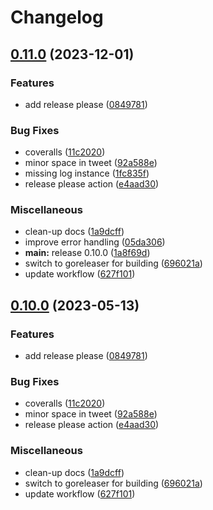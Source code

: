 # Changelog

## [0.11.0](https://github.com/l3dlp-sandbox/larry/compare/v0.10.0...v0.11.0) (2023-12-01)


### Features

* add release please ([0849781](https://github.com/l3dlp-sandbox/larry/commit/0849781b7a92f687c305face6d95537961076df5))


### Bug Fixes

* coveralls ([11c2020](https://github.com/l3dlp-sandbox/larry/commit/11c20200f4bb506b19e0b743a3682d348209c7b7))
* minor space in tweet ([92a588e](https://github.com/l3dlp-sandbox/larry/commit/92a588e9847c14cde50f186f2ced6dd7781ccb12))
* missing log instance ([1fc835f](https://github.com/l3dlp-sandbox/larry/commit/1fc835fa912fb60431365e6f0d92f2a07cc150e6))
* release please action ([e4aad30](https://github.com/l3dlp-sandbox/larry/commit/e4aad30f0e035f6e60e673d38d046f3e88e3e1d9))


### Miscellaneous

* clean-up docs ([1a9dcff](https://github.com/l3dlp-sandbox/larry/commit/1a9dcff3b68a44fbb9b817bce5786ad2024f11e8))
* improve error handling ([05da306](https://github.com/l3dlp-sandbox/larry/commit/05da30657fce846660096807f3e7abe03f99dbeb))
* **main:** release 0.10.0 ([1a8f69d](https://github.com/l3dlp-sandbox/larry/commit/1a8f69da79fa465b7fbad2a86a6420d6a39cf2e2))
* switch to goreleaser for building ([696021a](https://github.com/l3dlp-sandbox/larry/commit/696021a4774380f1ce43d3abfeb02ff1bbed023c))
* update workflow ([627f101](https://github.com/l3dlp-sandbox/larry/commit/627f101827530df992cf44fd3b5486d42010f339))

## [0.10.0](https://github.com/ezeoleaf/larry/compare/0.9.0...v0.10.0) (2023-05-13)


### Features

* add release please ([0849781](https://github.com/ezeoleaf/larry/commit/0849781b7a92f687c305face6d95537961076df5))


### Bug Fixes

* coveralls ([11c2020](https://github.com/ezeoleaf/larry/commit/11c20200f4bb506b19e0b743a3682d348209c7b7))
* minor space in tweet ([92a588e](https://github.com/ezeoleaf/larry/commit/92a588e9847c14cde50f186f2ced6dd7781ccb12))
* release please action ([e4aad30](https://github.com/ezeoleaf/larry/commit/e4aad30f0e035f6e60e673d38d046f3e88e3e1d9))


### Miscellaneous

* clean-up docs ([1a9dcff](https://github.com/ezeoleaf/larry/commit/1a9dcff3b68a44fbb9b817bce5786ad2024f11e8))
* switch to goreleaser for building ([696021a](https://github.com/ezeoleaf/larry/commit/696021a4774380f1ce43d3abfeb02ff1bbed023c))
* update workflow ([627f101](https://github.com/ezeoleaf/larry/commit/627f101827530df992cf44fd3b5486d42010f339))
